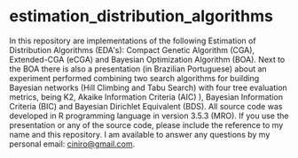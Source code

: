 # estimation_distribution_algorithms
In this repository are implementations of the following Estimation of Distribution Algorithms (EDA's): Compact Genetic Algorithm (CGA), Extended-CGA (eCGA) and Bayesian Optimization Algorithm (BOA). Next to the BOA there is also a presentation (in Brazilian Portuguese) about an experiment performed combining two search algorithms for building Bayesian networks (Hill Climbing and Tabu Search) with four tree evaluation metrics, being K2, Akaike Information Criteria (AIC) ), Bayesian Information Criteria (BIC) and Bayesian Dirichlet Equivalent (BDS). All source code was developed in R programming language in version 3.5.3 (MRO). If you use the presentation or any of the source code, please include the reference to my name and this repository. I am available to answer any questions by my personal email: ciniro@gmail.com.
